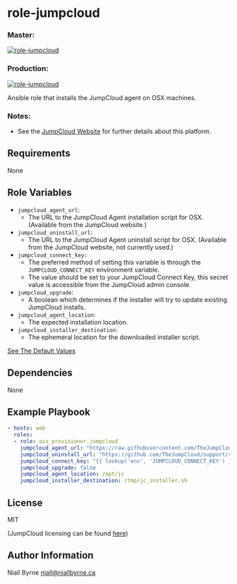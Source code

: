 # role-jumpcloud

### Master:
[![role-jumpcloud](https://github.com/osx-provisioner/role-jumpcloud/actions/workflows/push.yml/badge.svg?branch=master)](https://github.com/osx-provisioner/role-jumpcloud/actions/workflows/push.yml)

### Production:
[![role-jumpcloud](https://github.com/osx-provisioner/role-jumpcloud/actions/workflows/push.yml/badge.svg?branch=production)](https://github.com/osx-provisioner/role-jumpcloud/actions/workflows/push.yml)

Ansible role that installs the JumpCloud agent on OSX machines.

### Notes:
- See the [JumpCloud Website](https://jumpcloud.com/) for further details about this platform.

Requirements
------------

None

Role Variables
--------------

- `jumpcloud_agent_url`:
    - The URL to the JumpCloud Agent installation script for OSX.  (Available from the JumpCloud website.)
- `jumpcloud_uninstall_url`:
    - The URL to the JumpCloud Agent uninstall script for OSX.  (Available from the JumpCloud website, not currently used.)
- `jumpcloud_connect_key:`
    - The preferred method of setting this variable is through the `JUMPCLOUD_CONNECT_KEY` environment variable.
    - The value should be set to your JumpCloud Connect Key, this secret value is accessible from the JumpCloud admin console. 
- `jumpcloud_upgrade`:
    - A boolean which determines if the installer will try to update existing JumpCloud installs.
- `jumpcloud_agent_location`:
    - The expected installation location.
- `jumpcloud_installer_destination`:
    - The ephemeral location for the downloaded installer script.

[See The Default Values](defaults/main.yml)

Dependencies
------------

None

Example Playbook
----------------

```yaml
- hosts: web
  roles:
  - role: osx_provisioner.jumpcloud
    jumpcloud_agent_url: "https://raw.githubusercontent.com/TheJumpCloud/support/master/scripts/macos/install_agent_and_serviceaccount.sh"
    jumpcloud_uninstall_url: "https://github.com/TheJumpCloud/support/releases/download/mac_agent_uninstaller/remove_mac_agent.sh"
    jumpcloud_connect_key: "{{ lookup('env', 'JUMPCLOUD_CONNECT_KEY') }}"
    jumpcloud_upgrade: false
    jumpcloud_agent_location: /opt/jc
    jumpcloud_installer_destination: /tmp/jc_installer.sh
```

License
-------

MIT

(JumpCloud licensing can be found [here](https://jumpcloud.com/legal))

Author Information
------------------

Niall Byrne <niall@niallbyrne.ca>
